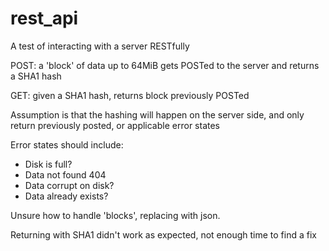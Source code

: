 # rest_api
A test of interacting with a server RESTfully

POST: a 'block' of data up to 64MiB gets POSTed to the server and returns a SHA1 hash

GET: given a SHA1 hash, returns block previously POSTed

Assumption is that the hashing will happen on the server side, and only return previously posted, or applicable error states

Error states should include:
* Disk is full?
* Data not found 404
* Data corrupt on disk?
* Data already exists?

Unsure how to handle 'blocks', replacing with json. 

Returning with SHA1 didn't work as expected, not enough time to find a fix